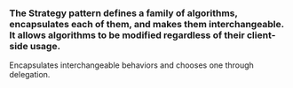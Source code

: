 ### The Strategy pattern defines a family of algorithms, encapsulates each of them, and makes them interchangeable. It allows algorithms to be modified regardless of their client-side usage.
Encapsulates interchangeable behaviors and chooses one through delegation.